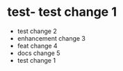 # test- test change 1
- test change 2
- enhancement change 3
- feat change 4
- docs change 5
- test change 1
